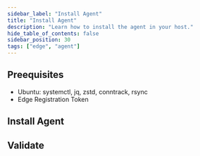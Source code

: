```yaml
---
sidebar_label: "Install Agent"
title: "Install Agent"
description: "Learn how to install the agent in your host."
hide_table_of_contents: false
sidebar_position: 30
tags: ["edge", "agent"]
---
```


## Preequisites

- Ubuntu: systemctl, jq, zstd, conntrack, rsync
- Edge Registration Token

## Install Agent

## Validate
